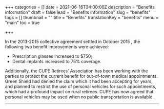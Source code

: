 +++
categories = []
date = 2021-06-16T04:00:00Z
description = "Benefits information"
draft = false
lead = "Benefits information"
slug = "benefits"
tags = []
thumbnail = ""
title = "Benefits"
translationKey = "benefits"
menu = "main"
toc = true

+++



In the 2013-2015 collective agreement settled in October 2015 , the following two benefit improvements were achieved:

- Prescription glasses increased to $750;
- Dental implants increased to 75% coverage.


Additionally, the CUPE Retirees’ Association has been working with the parties to protect the current benefit for out-of-town medical appointments. Green Shield had denied the claim which it had been accepting for years, and planned to restrict the use of personal vehicles for such appointments, which had a profound impact on rural retirees. CUPE has now agreed that personal vehicles may be used when no public transportation is available.


----
